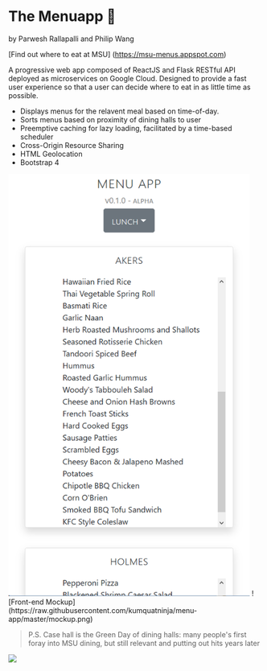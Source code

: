 # The Menuapp 🍜
by Parwesh Rallapalli and Philip Wang

[Find out where to eat at MSU] (https://msu-menus.appspot.com)

A progressive web app composed of ReactJS and Flask RESTful API deployed as microservices on Google Cloud.
Designed to provide a fast user experience so that a user can decide where to eat in as little time as possible.
* Displays menus for the relavent meal based on time-of-day.
* Sorts menus based on proximity of dining halls to user
* Preemptive caching for lazy loading, facilitated by a time-based scheduler
* Cross-Origin Resource Sharing
* HTML Geolocation
* Bootstrap 4

<img src="https://github.com/kumquatninja/menu-app/blob/master/preview.png" width="480">
![Front-end Mockup](https://raw.githubusercontent.com/kumquatninja/menu-app/master/mockup.png)

> P.S. Case hall is the Green Day of dining halls: many people's first foray into MSU dining, but still relevant and putting out hits years later

<img src="https://snagfilms-a.akamaihd.net/3e/3c/dca1575b4129a9016979ad23cb0d/green-day.jpg" width="480">
